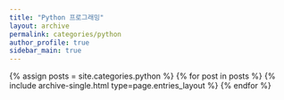 ```yaml
---
title: "Python 프로그래밍"
layout: archive
permalink: categories/python
author_profile: true
sidebar_main: true
---
```


{% assign posts = site.categories.python %}
{% for post in posts %} {% include archive-single.html type=page.entries_layout %} {% endfor %}
